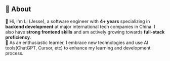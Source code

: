 ## :raising_hand: About
:muscle: Hi, I'm Li (Jesse), a software engineer with **4+ years** specializing in **backend development** at major international tech companies in China. I also have **strong frontend skills** and am actively growing towards **full-stack proficiency**.  
:rocket: As an enthusiastic learner, I embrace new technologies and use AI tools(ChatGPT, Cursor, etc) to enhance my learning and development process.
